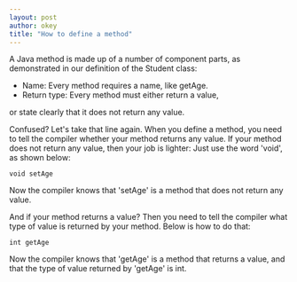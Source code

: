 ```yaml
---
layout: post
author: okey
title: "How to define a method"
---
```

 
A Java method is made up of a number of component parts, as demonstrated in our definition of the Student class:
- Name: Every method requires a name, like getAge.
- Return type: Every method must either return a value, 

or state clearly that it does not return any value.

Confused? Let's take that line again. 
When you define a method, you need to tell the compiler whether 
your method returns any value. If your method does not return any value, then your job is lighter: 
Just use the word 'void', as shown below:

```
void setAge

```

Now the compiler knows that 'setAge' is a method that does not return any value.

And if your method returns a value? Then you need to tell the compiler what type of value is 
returned by your method. Below is how to do that:

```
int getAge

```

Now the compiler knows that 'getAge' is a method that returns a value, and that the type of value returned by 'getAge' is int.
